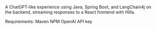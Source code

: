 A ChatGPT-like experience using Java, Spring Boot, and LangChain4j on the backend, streaming responses to a React frontend with Hilla.

Requirements:
Maven
NPM
OpenAI API key